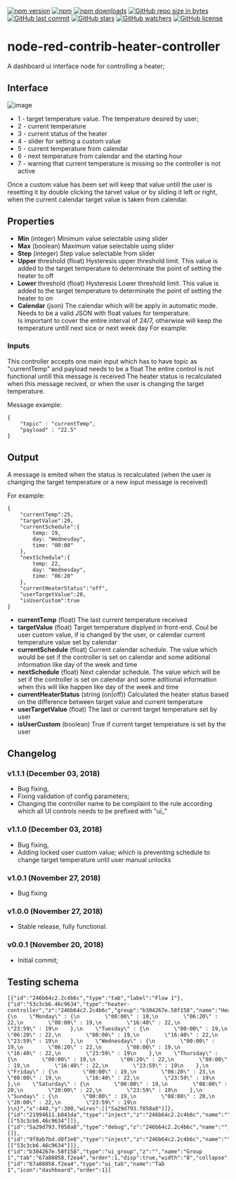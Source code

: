 [![npm version](https://img.shields.io/npm/v/node-red-contrib-heater-controller.svg?style=flat-square)](https://www.npmjs.com/package/node-red-contrib-heater-controller?activeTab=versions)
[![npm](https://img.shields.io/npm/dt/node-red-contrib-heater-controller.svg)](https://www.npmjs.com/package/node-red-contrib-heater-controller)
[![npm downloads](https://img.shields.io/npm/dm/node-red-contrib-heater-controller.svg?style=flat-square)](https://www.npmjs.com/package/node-red-contrib-heater-controller)
[![GitHub repo size in bytes](https://img.shields.io/github/repo-size/badges/shields.svg)](https://github.com/SergiuToporjinschi/node-red-contrib-heater-controller)
[![GitHub last commit](https://img.shields.io/github/last-commit/SergiuToporjinschi/node-red-contrib-heater-controller.svg)](https://github.com/SergiuToporjinschi/node-red-contrib-heater-controller/commits/master)
[![GitHub stars](https://img.shields.io/github/stars/SergiuToporjinschi/node-red-contrib-heater-controller.svg)](https://github.com/SergiuToporjinschi/node-red-contrib-heater-controller/stargazers)
[![GitHub watchers](https://img.shields.io/github/watchers/SergiuToporjinschi/node-red-contrib-heater-controller.svg)](https://github.com/SergiuToporjinschi/node-red-contrib-heater-controller/watchers)
[![GitHub license](https://img.shields.io/github/license/SergiuToporjinschi/node-red-contrib-heater-controller.svg)](https://github.com/SergiuToporjinschi/node-red-contrib-heater-controller/blob/master/LICENSE)

# node-red-contrib-heater-controller
A dashboard ui interface node for controlling a heater;

## Interface
![image](https://github.com/SergiuToporjinschi/node-red-contrib-heater-controller/raw/master/images/front-end.png)
 * 1 - target temperature value. The temperature desired by user;
 * 2 - current temperature
 * 3 - current status of the heater
 * 4 - slider for setting a custom value
 * 5 - current temperature from calendar
 * 6 - next temperature from calendar and the starting hour
 * 7 - warning that current temperature is missing so the controller is not active

Once a custom value has been set will keep that value untill the user is resetting it by double clicking the tarvet value or by sliding it left or right, when the current calendar target value is taken from calendar.

## Properties

  * **Min** (integer)
    Minimum value selectable using slider
  * **Max**  (boolean)
    Maximum value selectable using slider
  * **Step** (integer)
    Step value selectable from slider
  * **Upper** threshold (float)
    Hysteresis upper threshold limit. This value is added to the target
    temperature to determinate the point of setting the heater to off
  * **Lower** threshold (float)
    Hysteresis Lower threshold limit. This value is added to the target
    temperature to determinate the point of setting the heater to on
  * **Calendar** (json)
    The calendar which will be apply in automatic mode. Needs to be a
    valid JSON with float values for temperature.  
    Is important to cover the entire interval of 24/7, otherwise will
    keep the temperature untill next sice or next week day
    For example:

### Inputs

This controller accepts one main input which has to have topic as
"currentTemp" and payload needs to be a float
The entire control is not functional untill this message is received
The heater status is recalculated when this message recived, or when the
user is changing the target temperature.

Message example:
``` 
{
    "topic" : "currentTemp",
    "payload" : "22.5"
}      
```

## Output

A message is emited when the status is recalculated (when the user is
changing the target temperature or a new input message is received)

For example:
``` 
{
    "currentTemp":25,
    "targetValue":20,
    "currentSchedule":{
        temp: 19,
        day: "Wednesday",
        time: "00:00"
    },
    "nextSchedule":{
        temp: 22,
        day: "Wednesday",
        time: "06:20"
    },
    "currentHeaterStatus":"off",
    "userTargetValue":20,
    "isUserCustom":true
}    
```

  * **currentTemp** (float)
    The last current temperature received
  * **targetValue** (float)
    Target temperature displyed in front-end. Coul be user custom value, if is changed by the user, or calendar current temperature value set by calendar
  * **currentSchedule** (float)
    Current calendar schedule. The value which would be set if the controller is set on calendar and some aditional information like day of the week and time
  * **nextSchedule** (float)
    Next calendar schedule. The value which will be set if the controller is set on calendar and some aditional information when this will like happen like day of the week and time
  * **currentHeaterStatus** (string (on|off))
    Calculated the heater status based on the difference between target value and current temperature
  * **userTargetValue** (float)
    The last or current target temperature set by user    
  * **isUserCustom** (boolean)
    True if current target temperature is set by the user
## Changelog

### v1.1.1 (December 03, 2018)
* Bug fixing,
* Fixing validation of config parameters;
* Changing the controller name to be complaint to the rule according which all UI controls needs to be prefixed with "ui_"
### v1.1.0 (December 03, 2018)
* Bug fixing,
* Adding locked user custom value; which is preventing schedule to change target temperature until user manual unlocks
### v1.0.1 (November 27, 2018)
* Bug fixing
### v1.0.0 (November 27, 2018)
* Stable release, fully functional.
### v0.0.1 (November 20, 2018)
* Initial commit;

## Testing schema
```
[{"id":"246b64c2.2c4b6c","type":"tab","label":"Flow 1"},{"id":"53c3cb6.46c9634","type":"heater-controller","z":"246b64c2.2c4b6c","group":"b304267e.58f158","name":"HeatController","order":0,"width":0,"height":0,"sliderMinValue":10,"sliderMaxValue":35,"sliderStep":0.5,"thresholdRising":0.5,"thresholdFalling":0.5,"calendar":"{\n    \"Monday\" : {\n        \"00:00\" : 19,\n        \"06:20\" : 22,\n        \"08:00\" : 19,\n        \"16:40\" : 22,\n        \"23:59\" : 19\n    },\n    \"Tuesday\" : {\n        \"00:00\" : 19,\n        \"06:20\" : 22,\n        \"08:00\" : 19,\n        \"16:40\" : 22,\n        \"23:59\" : 19\n    },\n    \"Wednesday\" : {\n        \"00:00\" : 19,\n        \"06:20\" : 22,\n        \"08:00\" : 19,\n        \"16:40\" : 22,\n        \"23:59\" : 19\n    },\n    \"Thursday\" : {\n        \"00:00\" : 19,\n        \"06:20\" : 22,\n        \"08:00\" : 19,\n        \"16:40\" : 22,\n        \"23:59\" : 19\n    },\n    \"Friday\" : {\n        \"00:00\" : 19,\n        \"06:20\" : 23,\n        \"08:00\" : 19,\n        \"16:40\" : 22,\n        \"23:59\" : 19\n    },\n    \"Saturday\" : {\n        \"00:00\" : 19,\n        \"08:00\" : 20,\n        \"20:00\" : 22,\n        \"23:59\" : 19\n    },\n    \"Sunday\" : {\n        \"00:00\" : 19,\n        \"08:00\" : 20,\n        \"20:00\" : 22,\n        \"23:59\" : 19\n    }\n}","x":440,"y":300,"wires":[["5a29d793.f058a8"]]},{"id":"21994611.b841da","type":"inject","z":"246b64c2.2c4b6c","name":"","topic":"currentTemp","payload":"25","payloadType":"num","repeat":"","crontab":"","once":false,"onceDelay":0.1,"x":220,"y":320,"wires":[["53c3cb6.46c9634"]]},{"id":"5a29d793.f058a8","type":"debug","z":"246b64c2.2c4b6c","name":"","active":true,"tosidebar":true,"console":false,"tostatus":false,"complete":"true","x":590,"y":300,"wires":[]},{"id":"9f8ab7bd.d8f1e8","type":"inject","z":"246b64c2.2c4b6c","name":"","topic":"currentTemp","payload":"10","payloadType":"num","repeat":"","crontab":"","once":false,"onceDelay":0.1,"x":220,"y":280,"wires":[["53c3cb6.46c9634"]]},{"id":"b304267e.58f158","type":"ui_group","z":"","name":"Group 1","tab":"67a88058.f2ea4","order":1,"disp":true,"width":"8","collapse":false},{"id":"67a88058.f2ea4","type":"ui_tab","name":"Tab 1","icon":"dashboard","order":1}]
```
